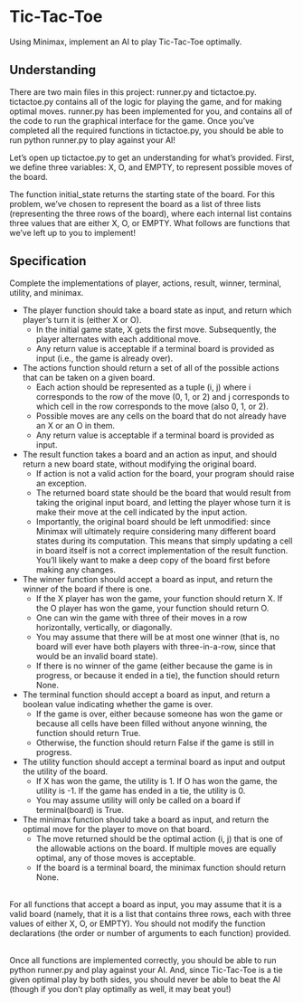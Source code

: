 # Tic-Tac-Toe
Using Minimax, implement an AI to play Tic-Tac-Toe optimally.<br>

## Understanding
There are two main files in this project: runner.py and tictactoe.py. tictactoe.py contains all of the logic for playing the game, and for making optimal moves. runner.py has been implemented for you, and contains all of the code to run the graphical interface for the game. Once you’ve completed all the required functions in tictactoe.py, you should be able to run python runner.py to play against your AI!

Let’s open up tictactoe.py to get an understanding for what’s provided. First, we define three variables: X, O, and EMPTY, to represent possible moves of the board.

The function initial_state returns the starting state of the board. For this problem, we’ve chosen to represent the board as a list of three lists (representing the three rows of the board), where each internal list contains three values that are either X, O, or EMPTY. What follows are functions that we’ve left up to you to implement!<br>

## Specification
Complete the implementations of player, actions, result, winner, terminal, utility, and minimax.

- The player function should take a board state as input, and return which player’s turn it is (either X or O).
    - In the initial game state, X gets the first move. Subsequently, the player alternates with each additional move.
    - Any return value is acceptable if a terminal board is provided as input (i.e., the game is already over).
- The actions function should return a set of all of the possible actions that can be taken on a given board.
    - Each action should be represented as a tuple (i, j) where i corresponds to the row of the move (0, 1, or 2) and j corresponds to which cell in the row corresponds to the move (also 0, 1, or 2).
    - Possible moves are any cells on the board that do not already have an X or an O in them.
    - Any return value is acceptable if a terminal board is provided as input.
- The result function takes a board and an action as input, and should return a new board state, without modifying the original board.
    - If action is not a valid action for the board, your program should raise an exception.
    - The returned board state should be the board that would result from taking the original input board, and letting the player whose turn it is make their move at the cell indicated by the input action.
    - Importantly, the original board should be left unmodified: since Minimax will ultimately require considering many different board states during its computation. This means that simply updating a cell in board itself is not a correct implementation of the result function. You’ll likely want to make a deep copy of the board first before making any changes.
- The winner function should accept a board as input, and return the winner of the board if there is one.
    - If the X player has won the game, your function should return X. If the O player has won the game, your function should return O.
    - One can win the game with three of their moves in a row horizontally, vertically, or diagonally.
    - You may assume that there will be at most one winner (that is, no board will ever have both players with three-in-a-row, since that would be an invalid board state).
    - If there is no winner of the game (either because the game is in progress, or because it ended in a tie), the function should return None.
- The terminal function should accept a board as input, and return a boolean value indicating whether the game is over.
    - If the game is over, either because someone has won the game or because all cells have been filled without anyone winning, the function should return True.
    - Otherwise, the function should return False if the game is still in progress.
- The utility function should accept a terminal board as input and output the utility of the board.
    - If X has won the game, the utility is 1. If O has won the game, the utility is -1. If the game has ended in a tie, the utility is 0.
    - You may assume utility will only be called on a board if terminal(board) is True.
- The minimax function should take a board as input, and return the optimal move for the player to move on that board.
    - The move returned should be the optimal action (i, j) that is one of the allowable actions on the board. If multiple moves are equally optimal, any of those moves is acceptable.
    - If the board is a terminal board, the minimax function should return None. <br>
    <br>
For all functions that accept a board as input, you may assume that it is a valid board (namely, that it is a list that contains three rows, each with three values of either X, O, or EMPTY). You should not modify the function declarations (the order or number of arguments to each function) provided.<br>
<br>

Once all functions are implemented correctly, you should be able to run python runner.py and play against your AI. And, since Tic-Tac-Toe is a tie given optimal play by both sides, you should never be able to beat the AI (though if you don’t play optimally as well, it may beat you!)